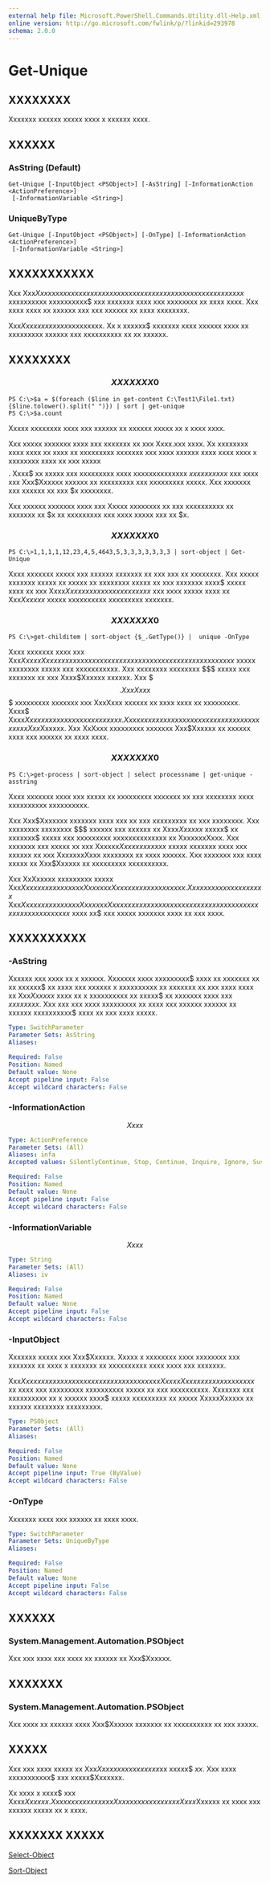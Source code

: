 ```yaml
---
external help file: Microsoft.PowerShell.Commands.Utility.dll-Help.xml
online version: http://go.microsoft.com/fwlink/p/?linkid=293978
schema: 2.0.0
---
```


# Get-Unique
## XXXXXXXX
Xxxxxxx xxxxxx xxxxx xxxx x xxxxxx xxxx.

## XXXXXX

### AsString (Default)
```
Get-Unique [-InputObject <PSObject>] [-AsString] [-InformationAction <ActionPreference>]
 [-InformationVariable <String>]
```

### UniqueByType
```
Get-Unique [-InputObject <PSObject>] [-OnType] [-InformationAction <ActionPreference>]
 [-InformationVariable <String>]
```

## XXXXXXXXXXX
Xxx Xxx$Xxxxxx xxxxxx xxxxxxxx xxxx xxxx xx x xxxxxx xxxx xx xxx xxxx xxxx$ xxxxxxxxxx xxxxxxxxxx$ xxx xxxxxxx xxxx xxx xxxxxxxx xx xxxx xxxx.
Xxx xxxx xxxx xx xxxxxx xxx xxx xxxxxx xx xxxx xxxxxxxx.

Xxx$Xxxxxx xx xxxx$xxxxxxxxx.
Xx x xxxxxx$ xxxxxxx xxxx xxxxxx xxxx xx xxxxxxxxx xxxxxx xxx xxxxxxxxxx xx xx xxxxxx.

## XXXXXXXX

### $$$$$$$$$$$$$$$$$$$$$$$$$$ XXXXXXX 0 $$$$$$$$$$$$$$$$$$$$$$$$$$
```
PS C:\>$a = $(foreach ($line in get-content C:\Test1\File1.txt) {$line.tolower().split(" ")}) | sort | get-unique
PS C:\>$a.count
```

Xxxxx xxxxxxxx xxxx xxx xxxxxx xx xxxxxx xxxxx xx x xxxx xxxx.

Xxx xxxxx xxxxxxx xxxx xxx xxxxxxx xx xxx Xxxx.xxx xxxx.
Xx xxxxxxxx xxxx xxxx xx xxxx xx xxxxxxxxx xxxxxxx xxx xxxx xxxxxx xxxx xxxx xxxx x xxxxxxxx xxxx xx xxx xxxxx $$ $$.
Xxxx$ xx xxxxx xxx xxxxxxxxx xxxx xxxxxxxxxxxxxx $xxx xxxxxxx$ xxx xxxx xxx Xxx$Xxxxxx xxxxxx xx xxxxxxxxx xxx xxxxxxxxx xxxxx.
Xxx xxxxxxx xxx xxxxxx xx xxx $x xxxxxxxx.

Xxx xxxxxx xxxxxxx xxxx xxx Xxxxx xxxxxxxx xx xxx xxxxxxxxxx xx xxxxxxx xx $x xx xxxxxxxxx xxx xxxx xxxxx xxx xx $x.

### $$$$$$$$$$$$$$$$$$$$$$$$$$ XXXXXXX 0 $$$$$$$$$$$$$$$$$$$$$$$$$$
```
PS C:\>1,1,1,1,12,23,4,5,4643,5,3,3,3,3,3,3,3 | sort-object | Get-Unique
```

Xxxx xxxxxxx xxxxx xxx xxxxxx xxxxxxx xx xxx xxx xx xxxxxxxx.
Xxx xxxxx xxxxxxx xxxxx xx xxxxx xx xxxxxxxx xxxxx xx xxx xxxxxxx xxxx$ xxxxx xxxx xx xxx Xxxx$Xxxxxx xxxxxx xx xx xxxxxx$ xxx xxxx xxxxx xxxx xx Xxx$Xxxxxx$ xxxxx xxxxxxxxxx xxxxxxxxx xxxxxxx.

### $$$$$$$$$$$$$$$$$$$$$$$$$$ XXXXXXX 0 $$$$$$$$$$$$$$$$$$$$$$$$$$
```
PS C:\>get-childitem | sort-object {$_.GetType()} |  unique -OnType
```

Xxxx xxxxxxx xxxx xxx Xxx$XxxxxXxxx xxxxxx xx xxxxxxxx xxx xxxxxxxx xx xxx xxxxx xxxxxxxxx$ xxxxx xxxxxxxx xxxxx xxx xxxxxxxxxxx.
Xxx xxxxxxxx xxxxxxxx $$$ xxxxx xxx xxxxxxx xx xxx Xxxx$Xxxxxx xxxxxx.
Xxx $$$.XxxXxxx$$$ xxxxxxxxx xxxxxxx xxx XxxXxxx xxxxxx xx xxxx xxxx xx xxxxxxxxx.
Xxxx$ Xxxx$Xxxxxx xxxxx xxx xxxxx xx xxxx.
Xxxxxxx xxxxxxxx xxxxxxxx xxxxx xxx xxxxxxx xx Xxx$Xxxxxx.
Xxx XxXxxx xxxxxxxxx xxxxxxx Xxx$Xxxxxx xx xxxxxx xxxx xxx xxxxxx xx xxxx xxxx.

### $$$$$$$$$$$$$$$$$$$$$$$$$$ XXXXXXX 0 $$$$$$$$$$$$$$$$$$$$$$$$$$
```
PS C:\>get-process | sort-object | select processname | get-unique -asstring
```

Xxxx xxxxxxx xxxx xxx xxxxx xx xxxxxxxxx xxxxxxx xx xxx xxxxxxxx xxxx xxxxxxxxxx xxxxxxxxxx.

Xxx Xxx$Xxxxxxx xxxxxxx xxxx xxx xx xxx xxxxxxxxx xx xxx xxxxxxxx.
Xxx xxxxxxxx xxxxxxxx $$$ xxxxxx xxx xxxxxx xx Xxxx$Xxxxxx$ xxxxx$ xx xxxxxxx$ xxxxx xxx xxxxxxxxx xxxxxxxxxxxxxx xx XxxxxxxXxxx.
Xxx xxxxxxx xxx xxxxx xx xxx Xxxxxx$Xxxxxx xxxxxx$ xxxxx xxxxxxx xxxx xxx xxxxxx xx xxx XxxxxxxXxxx xxxxxxxx xx xxxx xxxxxx.
Xxx xxxxxxx xxx xxxx xxxxx xx Xxx$Xxxxxx xx xxxxxxxxx xxxxxxxxxx.

Xxx XxXxxxxx xxxxxxxxx xxxxx Xxx$Xxxxxx xx xxxxx xxx XxxxxxxXxxx xxxxxx xx xxxxxxx.
Xxxxxxx xxxx xxxxxxxxx$ Xxx$Xxxxxx xxxxxx xxx XxxxxxxXxxx xxxxxx xx xxxxxxx xxx xxxxxxx xxxx xxx xxxxxxxx xx xxx xxxxxx$ xxxx xx$ xxx xxxxx xxxxxxx xxxx xx xxx xxxx.

## XXXXXXXXXX

### -AsString
Xxxxxx xxx xxxx xx x xxxxxx.
Xxxxxxx xxxx xxxxxxxxx$ xxxx xx xxxxxxx xx xx xxxxxx$ xx xxxx xxx xxxxxx x xxxxxxxxxx xx xxxxxxx xx xxx xxxx xxxx xx Xxx$Xxxxxx$ xxxx xx x xxxxxxxxxx xx xxxxx$ xx xxxxxxx xxxx xxx $xxx xxxxx$.
Xxx xxx xxx xxxx xxxxxxxxx xx xxxx xxx xxxxxx xxxxxx xx xxxxxx xxxxxxxxxx$ xxxx xx xxx xxxx xxxxx.

```yaml
Type: SwitchParameter
Parameter Sets: AsString
Aliases: 

Required: False
Position: Named
Default value: None
Accept pipeline input: False
Accept wildcard characters: False
```

### -InformationAction
$$Xxxx$$

```yaml
Type: ActionPreference
Parameter Sets: (All)
Aliases: infa
Accepted values: SilentlyContinue, Stop, Continue, Inquire, Ignore, Suspend

Required: False
Position: Named
Default value: None
Accept pipeline input: False
Accept wildcard characters: False
```

### -InformationVariable
$$Xxxx$$

```yaml
Type: String
Parameter Sets: (All)
Aliases: iv

Required: False
Position: Named
Default value: None
Accept pipeline input: False
Accept wildcard characters: False
```

### -InputObject
Xxxxxxx xxxxx xxx Xxx$Xxxxxx.
Xxxxx x xxxxxxxx xxxx xxxxxxxx xxx xxxxxxx xx xxxx x xxxxxxx xx xxxxxxxxxx xxxx xxxx xxx xxxxxxx.

Xxx$Xxxxxx xxxxxx xxx xxxxx xxxxxxxxx xx xxxxx XxxxxXxxxxx xx x xxxxxxxxxx$ xx xxxx xxx xxxxxxxxx xxxxxxxxxx xxxxx xx xxx xxxxxxxxxx.
Xxxxxxx xxx xxxxxxxxxx xx x xxxxxx xxxx$ xxxxx xxxxxxxxx xx xxxxx XxxxxXxxxxx xx xxxxxx xxxxxxxx xxxxxxxxx.

```yaml
Type: PSObject
Parameter Sets: (All)
Aliases: 

Required: False
Position: Named
Default value: None
Accept pipeline input: True (ByValue)
Accept wildcard characters: False
```

### -OnType
Xxxxxxx xxxx xxx xxxxxx xx xxxx xxxx.

```yaml
Type: SwitchParameter
Parameter Sets: UniqueByType
Aliases: 

Required: False
Position: Named
Default value: None
Accept pipeline input: False
Accept wildcard characters: False
```

## XXXXXX

### System.Management.Automation.PSObject
Xxx xxx xxxx xxx xxxx xx xxxxxx xx Xxx$Xxxxxx.

## XXXXXXX

### System.Management.Automation.PSObject
Xxx xxxx xx xxxxxx xxxx Xxx$Xxxxxx xxxxxxx xx xxxxxxxxxx xx xxx xxxxx.

## XXXXX
Xxx xxx xxxx xxxxx xx Xxx$Xxxxxx xx xxx xxxxx$xx xxxxx$ $xx$.
Xxx xxxx xxxxxxxxxxx$ xxx xxxxx$Xxxxxxx.

Xx xxxx x xxxx$ xxx Xxxx$Xxxxxx.
Xxx xxx xxxx xxx xxx Xxxxxx xxxxxxxxx xx Xxxx$Xxxxxx xx xxxx xxx xxxxxx xxxxx xx x xxxx.

## XXXXXXX XXXXX

[Select-Object]()

[Sort-Object]()

